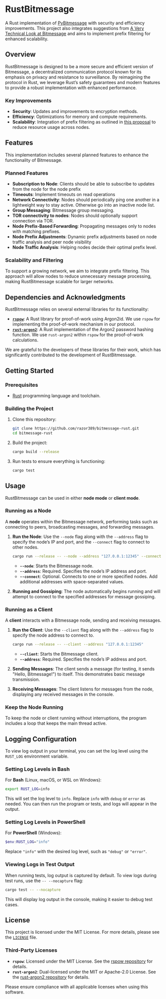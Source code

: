 # RustBitmessage

A Rust implementation of [PyBitmessage](https://github.com/Bitmessage/PyBitmessage) with security and efficiency improvements. This project also integrates suggestions from [A Very Technical Look at Bitmessage](https://zolagonano.github.io/blog/posts/a-very-technical-look-at-bitmessage) and aims to implement prefix filtering for enhanced scalability.

## Overview

RustBitmessage is designed to be a more secure and efficient version of Bitmessage, a decentralized communication protocol known for its emphasis on privacy and resistance to surveillance. By reimagining the protocol in Rust, we leverage Rust’s safety guarantees and modern features to provide a robust implementation with enhanced performance.

### Key Improvements

- **Security**: Updates and improvements to encryption methods.
- **Efficiency**: Optimizations for memory and compute requirements.
- **Scalability**: Integration of prefix filtering as outlined in [this proposal](https://wiki.bitmessage.org/index.php/Scalability_through_Prefix_Filtering) to reduce resource usage across nodes.

## Features

This implementation includes several planned features to enhance the functionality of Bitmessage.

### Planned Features

- **Subscription to Node**: Clients should be able to subscribe to updates from the node for the node prefix
- **Timeouts**: Implement timeouts on read operations
- **Network Connectivity**: Nodes should periodically ping one another in a lightweight way to stay active. Otherwise go into an inactive node list.
- **Group Messaging**: Bitmessage group messaging.
- **TOR connectivity to nodes**: Nodes should optionally support connection via TOR.
- **Node Prefix-Based Forwarding**: Propagating messages only to nodes with matching prefixes.
- **Node Prefix Adjustments**: Dynamic prefix adjustments based on node traffic analysis and peer node visibility
- **Node Traffic Analysis**: Helping nodes decide their optimal prefix level.

### Scalability and Filtering

To support a growing network, we aim to integrate prefix filtering. This approach will allow nodes to reduce unnecessary message processing, making RustBitmessage scalable for larger networks.

## Dependencies and Acknowledgments

RustBitmessage relies on several external libraries for its functionality:

- **[`rspow`](https://github.com/zolagonano/rspow)**: A Rust library for proof-of-work using Argon2id. We use `rspow` for implementing the proof-of-work mechanism in our protocol.
- **[`rust-argon2`](https://github.com/sru-systems/rust-argon2)**: A Rust implementation of the Argon2 password hashing function. We use `rust-argon2` within `rspow` for the proof-of-work calculations.

We are grateful to the developers of these libraries for their work, which has significantly contributed to the development of RustBitmessage.

## Getting Started

### Prerequisites

- [Rust](https://www.rust-lang.org/) programming language and toolchain.

### Building the Project

1. Clone this repository:

   ```bash
   git clone https://github.com/razor389/bitmessage-rust.git
   cd bitmessage-rust
   ```

2. Build the project:

   ```bash
   cargo build --release
   ```

3. Run tests to ensure everything is functioning:

   ```bash
   cargo test
   ```

## Usage

RustBitmessage can be used in either **node mode** or **client mode**.

### Running as a Node

A **node** operates within the Bitmessage network, performing tasks such as connecting to peers, broadcasting messages, and forwarding messages.

1. **Run the Node**: Use the `--node` flag along with the `--address` flag to specify the node’s IP and port, and the `--connect` flag to connect to other nodes.

   ```bash
   cargo run --release -- --node --address "127.0.0.1:12345" --connect "127.0.0.1:12346"
   ```

   - **`--node`**: Starts the Bitmessage node.
   - **`--address`**: Required. Specifies the node’s IP address and port.
   - **`--connect`**: Optional. Connects to one or more specified nodes. Add additional addresses with space-separated values.

2. **Running and Gossiping**: The node automatically begins running and will attempt to connect to the specified addresses for message gossiping.

### Running as a Client

A **client** interacts with a Bitmessage node, sending and receiving messages.

1. **Run the Client**: Use the `--client` flag along with the `--address` flag to specify the node address to connect to.

   ```bash
   cargo run --release -- --client --address "127.0.0.1:12345"
   ```

   - **`--client`**: Starts the Bitmessage client.
   - **`--address`**: Required. Specifies the node’s IP address and port.

2. **Sending Messages**: The client sends a message (for testing, it sends "Hello, Bitmessage!") to itself. This demonstrates basic message transmission.

3. **Receiving Messages**: The client listens for messages from the node, displaying any received messages in the console.

### Keep the Node Running

To keep the node or client running without interruptions, the program includes a loop that keeps the main thread active.

## Logging Configuration

To view log output in your terminal, you can set the log level using the `RUST_LOG` environment variable.

### Setting Log Levels in Bash

For **Bash** (Linux, macOS, or WSL on Windows):

```bash
export RUST_LOG=info
```

This will set the log level to `info`. Replace `info` with `debug` or `error` as needed. You can then run the program or tests, and logs will appear in the output.

### Setting Log Levels in PowerShell

For **PowerShell** (Windows):

```powershell
$env:RUST_LOG="info"
```

Replace `"info"` with the desired log level, such as `"debug"` or `"error"`.

### Viewing Logs in Test Output

When running tests, log output is captured by default. To view logs during test runs, use the `-- --nocapture` flag:

```bash
cargo test -- --nocapture
```

This will display log output in the console, making it easier to debug test cases.

## License

This project is licensed under the MIT License. For more details, please see the [`LICENSE`](./LICENSE) file.

### Third-Party Licenses

- **`rspow`**: Licensed under the MIT License. See the [rspow repository](https://github.com/zolagonano/rspow) for details.
- **`rust-argon2`**: Dual-licensed under the MIT or Apache-2.0 License. See the [rust-argon2 repository](https://github.com/sru-systems/rust-argon2) for details.

Please ensure compliance with all applicable licenses when using this software.
